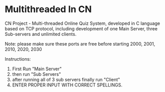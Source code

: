 # Multithreaded In CN 
CN Project - Multi-threaded Online Quiz System, developed in C language based on TCP protocol, including development of one Main Server, three Sub-servers and unlimited clients.

Note: please make sure these ports are free before starting 2000, 2001, 2010, 2020, 2030 

 Instructions:
1) First Run "Main Server"
2) then run "Sub Servers"
3) after running all of 3 sub servers finally run "Client"
4) ENTER PROPER INPUT WITH CORRECT SPELLINGS.
